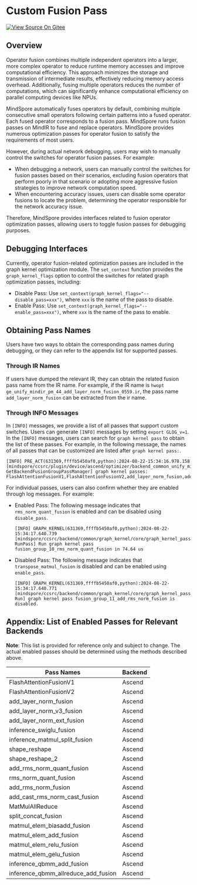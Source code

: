 # Custom Fusion Pass

[![View Source On Gitee](https://mindspore-website.obs.cn-north-4.myhuaweicloud.com/website-images/r2.4.1/resource/_static/logo_source_en.svg)](https://gitee.com/mindspore/docs/blob/r2.4.1/docs/mindspore/source_en/model_train/custom_program/fusion_pass.md)

## Overview

Operator fusion combines multiple independent operators into a larger, more complex operator to reduce runtime memory accesses and improve computational efficiency. This approach minimizes the storage and transmission of intermediate results, effectively reducing memory access overhead. Additionally, fusing multiple operators reduces the number of computations, which can significantly enhance computational efficiency on parallel computing devices like NPUs.

MindSpore automatically fuses operators by default, combining multiple consecutive small operators following certain patterns into a fused operator. Each fused operator corresponds to a fusion pass. MindSpore runs fusion passes on MindIR to fuse and replace operators. MindSpore provides numerous optimization passes for operator fusion to satisfy the requirements of most users.

However, during actual network debugging, users may wish to manually control the switches for operator fusion passes. For example:

- When debugging a network, users can manually control the switches for fusion passes based on their scenarios, excluding fusion operators that perform poorly in that scenario or adopting more aggressive fusion strategies to improve network computation speed.
- When encountering accuracy issues, users can disable some operator fusions to locate the problem, determining the operator responsible for the network accuracy issue.

Therefore, MindSpore provides interfaces related to fusion operator optimization passes, allowing users to toggle fusion passes for debugging purposes.

## Debugging Interfaces

Currently, operator fusion-related optimization passes are included in the graph kernel optimization module. The `set_context` function provides the `graph_kernel_flags` option to control the switches for related graph optimization passes, including:

- Disable Pass: Use `set_context(graph_kernel_flags="--disable_pass=xxx")`, where `xxx` is the name of the pass to disable.
- Enable Pass: Use `set_context(graph_kernel_flags="--enable_pass=xxx")`, where `xxx` is the name of the pass to enable.

## Obtaining Pass Names

Users have two ways to obtain the corresponding pass names during debugging, or they can refer to the appendix list for supported passes.

### Through IR Names

If users have dumped the relevant IR, they can obtain the related fusion pass name from the IR name. For example, if the IR name is `hwopt ge_unify_mindir_pm_44_add_layer_norm_fusion_0559.ir`, the pass name `add_layer_norm_fusion` can be extracted from the ir name.

### Through INFO Messages

In `[INFO]` messages, we provide a list of all passes that support custom switches. Users can generate `[INFO]` messages by setting `export GLOG_v=1`. In the `[INFO]` messages, users can search for `graph kernel pass` to obtain the list of these passes. For example, in the following message, the names of all passes that can be customized are listed after `graph kernel pass:`.

```shell
[INFO] PRE_ACT(631369,ffffb5450af0,python):2024-08-22-15:34:16.978.158 [mindspore/ccsrc/plugin/device/ascend/optimizer/backend_common_unify_mindir.cc:191] GetBackendFusionGroupPassManager] graph kernel passes: FlashAttentionFusionV1,FlashAttentionFusionV2,add_layer_norm_fusion,add_layer_norm_v3_fusion,add_layer_norm_ext_fusion,inference_swiglu_fusion,inference_matmul_split_fusion,shape_reshape,shape_reshape_2,add_rms_norm_quant_fusion,rms_norm_quant_fusion,add_rms_norm_fusion,add_cast_rms_norm_cast_fusion,MatMulAllReduce,split_concat_fusion,matmul_elem_biasadd_fusion,matmul_elem_add_fusion,matmul_elem_relu_fusion,matmul_elem_gelu_fusion,inference_qbmm_add_fusion,inference_qbmm_allreduce_add_fusion.
```

For individual passes, users can also confirm whether they are enabled through log messages. For example:

- Enabled Pass: The following message indicates that `rms_norm_quant_fusion` is enabled and can be disabled using `disable_pass`.

    ```shell
    [INFO] GRAPH_KERNEL(631369,ffffb5450af0,python):2024-08-22-15:34:17.640.739 [mindspore/ccsrc/backend/common/graph_kernel/core/graph_kernel_pass_manager.cc:84] RunPass] Run graph kernel pass fusion_group_10_rms_norm_quant_fusion in 74.64 us
    ```

- Disabled Pass: The following message indicates that `transpose_matmul_fusion` is disabled and can be enabled using `enable_pass`.

    ```shell
    [INFO] GRAPH_KERNEL(631369,ffffb5450af0,python):2024-08-22-15:34:17.640.771 [mindspore/ccsrc/backend/common/graph_kernel/core/graph_kernel_pass_manager.cc:73] Run] graph kernel pass fusion_group_11_add_rms_norm_fusion is disabled.
    ```

## Appendix: List of Enabled Passes for Relevant Backends

**Note**: This list is provided for reference only and subject to change. The actual enabled passes should be determined using the methods described above.

| Pass Names                          | Backend  |
|-------------------------------------|----------|
| FlashAttentionFusionV1              | Ascend   |
| FlashAttentionFusionV2              | Ascend   |
| add_layer_norm_fusion               | Ascend   |
| add_layer_norm_v3_fusion            | Ascend   |
| add_layer_norm_ext_fusion           | Ascend   |
| inference_swiglu_fusion             | Ascend   |
| inference_matmul_split_fusion       | Ascend   |
| shape_reshape                       | Ascend   |
| shape_reshape_2                     | Ascend   |
| add_rms_norm_quant_fusion           | Ascend   |
| rms_norm_quant_fusion               | Ascend   |
| add_rms_norm_fusion                 | Ascend   |
| add_cast_rms_norm_cast_fusion       | Ascend   |
| MatMulAllReduce                     | Ascend   |
| split_concat_fusion                 | Ascend   |
| matmul_elem_biasadd_fusion          | Ascend   |
| matmul_elem_add_fusion              | Ascend   |
| matmul_elem_relu_fusion             | Ascend   |
| matmul_elem_gelu_fusion             | Ascend   |
| inference_qbmm_add_fusion           | Ascend   |
| inference_qbmm_allreduce_add_fusion | Ascend   |
